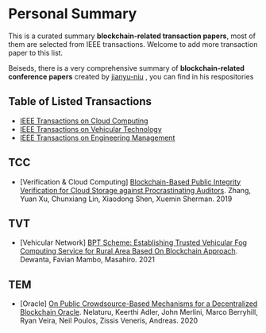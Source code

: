 # Personal Summary
This is a curated summary **blockchain-related transaction papers**, most of them are selected from IEEE transactions. Welcome to add more transaction paper to this list.

Beiseds, there is a very comprehensive summary of **blockchain-related conference papers** created by [jianyu-niu](https://github.com/jianyu-niu) , you can find in his respositories


## Table of Listed Transactions

- [IEEE Transactions on Cloud Computing](#TCC)
- [IEEE Transactions on Vehicular Technology](#TVT)
- [IEEE Transactions on Engineering Management](#TEM)



## TCC
- [Verification & Cloud Computing] [Blockchain-Based Public Integrity Verification for Cloud Storage against Procrastinating Auditors](https://ieeexplore.ieee.org/stamp/stamp.jsp?tp=&arnumber=8676357). Zhang, Yuan Xu, Chunxiang Lin, Xiaodong Shen, Xuemin Sherman. 2019

## TVT
- [Vehicular Network] [BPT Scheme: Establishing Trusted Vehicular Fog Computing Service for Rural Area Based On Blockchain Approach](https://ieeexplore.ieee.org/stamp/stamp.jsp?tp=&arnumber=9321730). Dewanta, Favian Mambo, Masahiro. 2021


## TEM
- [Oracle] [On Public Crowdsource-Based Mechanisms for a Decentralized Blockchain Oracle](https://ieeexplore.ieee.org/stamp/stamp.jsp?tp=&arnumber=9113449). Nelaturu, Keerthi
Adler, John Merlini, Marco Berryhill, Ryan Veira, Neil Poulos, Zissis Veneris, Andreas. 2020


